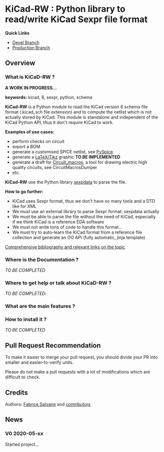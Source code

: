 # KiCad-RW : Python library to read/write KiCad Sexpr file format

**Quick Links**

  - [Devel Branch](https://github.com/FabriceSalvaire/kicad-rw/tree/devel)
  - [Production Branch](https://github.com/FabriceSalvaire/kicad-rw/tree/master)

## Overview

### What is KiCaD-RW ?

**A WORK IN PROGRESS...**

**keywords:** kicad, 6, sexpr, python, schema

**KiCad-RW** is a Python module to read the KiCad version 6 schema file format
(<span class="title-ref">.kicad\_sch</span> file extension) and to compute the netlist which is not
actually stored by KiCad. This module is standalone and independent of the KiCad Python API, thus it
don't require KiCad to work.

**Examples of use cases:**

  - perform checks on circuit
  - export a BOM
  - generate a customised SPICE netlist, see [PySpice](https://github.com/FabriceSalvaire/PySpice)
  - generate a [LaTeX/Tikz](https://ctan.org/pkg/pgf?lang=en) graphic **TO BE IMPLEMENTED**
  - generate a draft for [Circuit\_macros](https://ece.uwaterloo.ca/~aplevich/Circuit_macros), a
    tool for drawing electric high quality circuits, see
    <span class="title-ref">CircuitMacrosDumper</span>
  - etc.

**KiCad-RW** use the Python library [sexpdata](https://github.com/jd-boyd/sexpdata) to parse the
file.

**How to go further:**

  - KiCad uses Sexpr format, thus we don't have so many tools and a DTD like for XML
  - We must use an external library to parse Sexpr format: sexpdata actually
  - We must be able to parse the file without the need of KiCad, especially if we think KiCad is a
    reference EDA software
  - We must not write tons of code to handle this format...
  - We must try to auto-learn the KiCad format from a reference file collection and generate an OO
    API (fully automatic, jinja template)

[Comprehensive bibliography and relevant links on the
topic](https://github.com/FabriceSalvaire/kicad-rw/blob/main/LINKS.md)

### Where is the Documentation ?

*TO BE COMPLETED*

### Where to get help or talk about KiCaD-RW ?

*TO BE COMPLETED*:

### What are the main features ?

### How to install it ?

*TO BE COMPLETED*

## Pull Request Recommendation

To make it easier to merge your pull request, you should divide your PR into smaller and
easier-to-verify units.

Please do not make a pull requests with a lot of modifications which are difficult to check.

## Credits

Authors: [Fabrice Salvaire](http://fabrice-salvaire.fr) and
[contributors](https://github.com/FabriceSalvaire/kicad-rw/blob/master/CONTRIBUTORS.md)

## News

### V0 2020-05-xx

Started project...
